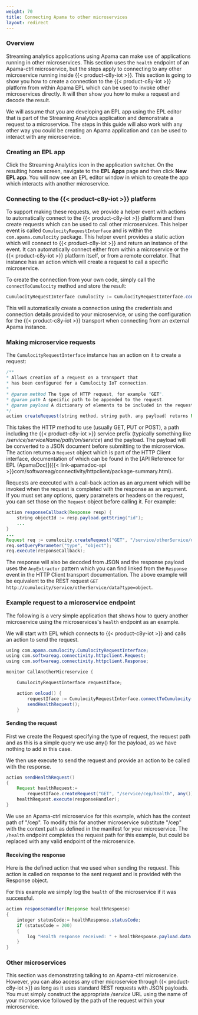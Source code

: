 ```yaml
---
weight: 70
title: Connecting Apama to other microservices
layout: redirect
---
```


### Overview

Streaming analytics applications using Apama can make use of applications running in other microservices. This section uses the `health` endpoint of an Apama-ctrl microservice, but the steps apply to connecting to any other microservice running inside {{< product-c8y-iot >}}. This section is going to show you how to create a connection to the {{< product-c8y-iot >}} platform from within Apama EPL which can be used to invoke other microservices directly. It will then show you how to make a request and decode the result.

We will assume that you are developing an EPL app using the EPL editor that is part of the Streaming Analytics application and demonstrate a request to a microservice. The steps in this guide will also work with any other way you could be creating an Apama application and can be used to interact with any microservice.

### Creating an EPL app

Click the Streaming Analytics icon in the application switcher. On the resulting home screen, navigate to the **EPL Apps** page and then click **New EPL app**. You will now see an EPL editor window in which to create the app which interacts with another microservice.

### Connecting to the {{< product-c8y-iot >}} platform

To support making these requests, we provide a helper event with actions to automatically connect to the {{< product-c8y-iot >}} platform and then create requests which can be used to call other microservices. This helper event is called `CumulocityRequestInterface` and is within the `com.apama.cumulocity` package. This helper event provides a static action which will connect to {{< product-c8y-iot >}} and return an instance of the event. It can automatically connect either from within a microservice or the {{< product-c8y-iot >}} platform itself, or from a remote correlator. That instance has an action which will create a request to call a specific microservice.

To create the connection from your own code, simply call the `connectToCumulocity` method and store the result:

```java
CumulocityRequestInterface cumulocity := CumulocityRequestInterface.connectToCumulocity();
```

This will automatically create a connection using the credentials and connection details provided to your microservice, or using the configuration for the {{< product-c8y-iot >}} transport when connecting from an external Apama instance.

### Making microservice requests

The `CumulocityRequestInterface` instance has an action on it to create a request:

```java
/**
* Allows creation of a request on a transport that
* has been configured for a Cumulocity IoT connection.
*
* @param method The type of HTTP request, for example "GET".
* @param path A specific path to be appended to the request.
* @param payload A dictionary of elements to be included in the request.
*/
action createRequest(string method, string path, any payload) returns Request
```

This takes the HTTP method to use (usually GET, PUT or POST), a path including the {{< product-c8y-iot >}} service prefix (typically something like */service/serviceName/path/on/service*) and the payload. The payload will be converted to a JSON document before submitting to the microservice. The action returns a `Request` object which is part of the HTTP Client interface, documentation of which can be found in the [API Reference for EPL (ApamaDoc)]({{< link-apamadoc-api >}}com/softwareag/connectivity/httpclient/package-summary.html).

Requests are executed with a call-back action as an argument which will be invoked when the request is completed with the response as an argument. If you must set any options, query parameters or headers on the request, you can set those on the `Request` object before calling it. For example:

```java
action responseCallback(Response resp) {
    string objectId := resp.payload.getString("id");
    ...
}
...
Request req := cumulocity.createRequest("GET", "/service/otherService/data", any());
req.setQueryParameter("type", "object");
req.execute(responseCallback);
```

The response will also be decoded from JSON and the response payload uses the `AnyExtractor` pattern which you can find linked from the `Response` event in the HTTP Client transport documentation. The above example will be equivalent to the REST request `GET http://cumulocity/service/otherService/data?type=object`.

### Example request to a microservice endpoint

The following is a very simple application that shows how to query another microservice using the microservices's `health` endpoint as an example.

We will start with EPL which connects to {{< product-c8y-iot >}} and calls an action to send the request.

```java
using com.apama.cumulocity.CumulocityRequestInterface;
using com.softwareag.connectivity.httpclient.Request;
using com.softwareag.connectivity.httpclient.Response;

monitor CallAnotherMicroservice {

	CumulocityRequestInterface requestIface;

	action onload() {
		requestIface := CumulocityRequestInterface.connectToCumulocity();
		sendHealthRequest();
	}
```

#### Sending the request

First we create the Request specifying the type of request, the request path and as this is a simple query we use any() for the payload, as we have nothing to add in this case.

We then use execute to send the request and provide an action to be called with the response.

```java
action sendHealthRequest()
{
	Request healthRequest:=
		requestIface.createRequest("GET", "/service/cep/health", any());
	healthRequest.execute(responseHandler);
}
```

We use an Apama-ctrl microservice for this example, which has the context path of "/cep". To modify this for another microservice substitute "/cep" with the context path as defined in the manifest for your microservice.
The `/health` endpoint completes the request path for this example, but could be replaced with any valid endpoint of the microservice.

#### Receiving the response

Here is the defined action that we used when sending the request. This action is called on response to the sent request and is provided with the Response object.

For this example we simply log the `health` of the microservice if it was successful.

```java
action responseHandler(Response healthResponse)
{
	integer statusCode:= healthResponse.statusCode;
	if (statusCode = 200)
	{
		log "Health response received: " + healthResponse.payload.data.toString() at INFO;
	}
}
```

### Other microservices

This section was demonstrating talking to an Apama-ctrl microservice. However, you can also access any other microservice through {{< product-c8y-iot >}} as long as it uses standard REST requests with JSON payloads. You must simply construct the appropriate */service* URL using the name of your microservice followed by the path of the request within your microservice.
